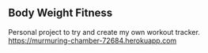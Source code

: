## Body Weight Fitness
Personal project to try and create my own workout tracker.
https://murmuring-chamber-72684.herokuapp.com
